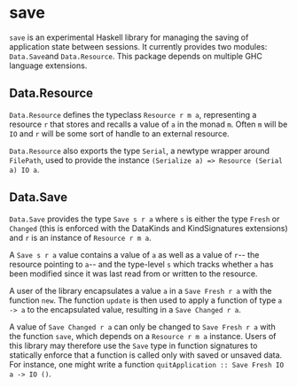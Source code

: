 save
====

`save` is an experimental Haskell library for managing the saving of application
state between sessions. It currently provides two modules: `Data.Save`and
`Data.Resource`.  This package depends on multiple GHC language extensions.

## Data.Resource

`Data.Resource` defines the typeclass `Resource r m a`, representing a resource
`r` that stores and recalls a value of `a` in the monad `m`. Often `m` will be
`IO` and `r` will be some sort of handle to an external resource.

`Data.Resource` also exports the type `Serial`, a newtype wrapper around
`FilePath`, used to provide the instance
`(Serialize a) => Resource (Serial a) IO a`.

## Data.Save

`Data.Save` provides the type `Save s r a` where `s` is either the type
`Fresh` or `Changed` (this is enforced with the DataKinds and KindSignatures
extensions) and `r` is an instance of `Resource r m a`.

A `Save s r a` value contains a value of `a` as well as a value of `r`-- the 
resource pointing to `a`-- and the type-level `s` which tracks whether `a` has
been modified since it was last read from or written to the resource.

A user of the library encapsulates a value `a` in a `Save Fresh r a` with the
function `new`. The function `update` is then used to apply a function of type
`a -> a` to the encapsulated value, resulting in a `Save Changed r a`.

A value of `Save Changed r a` can only be changed to `Save Fresh r a` with the
function `save`, which depends on a `Resource r m a` instance. Users of this
library may therefore use the `Save` type in function signatures to statically
enforce that a function is called only with saved or unsaved data. For instance,
one might write a function `quitApplication :: Save Fresh IO a -> IO ()`.

